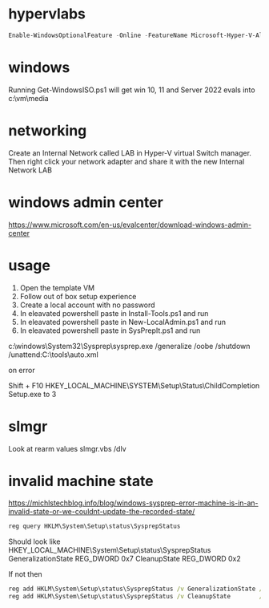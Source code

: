 # hypervlabs

```ps1
Enable-WindowsOptionalFeature -Online -FeatureName Microsoft-Hyper-V-All
```

# windows 

Running Get-WindowsISO.ps1 will get win 10, 11 and Server 2022 evals into c:\vm\media

# networking

Create an Internal Network called LAB in Hyper-V virtual Switch manager. 
Then right click your network adapter and share it with the new Internal Network LAB

# windows admin center

https://www.microsoft.com/en-us/evalcenter/download-windows-admin-center

# usage

1. Open the template VM
2. Follow out of box setup experience
3. Create a local account with no password
4. In eleavated powershell paste in Install-Tools.ps1 and run
5. In eleavated powershell paste in New-LocalAdmin.ps1 and run
6. In eleavated powershell paste in SysPrepIt.ps1 and run

c:\windows\System32\Sysprep\sysprep.exe /generalize /oobe /shutdown /unattend:C:\tools\auto.xml

on error

Shift + F10
HKEY_LOCAL_MACHINE\SYSTEM\Setup\Status\ChildCompletion Setup.exe to 3

# slmgr

Look at rearm values
slmgr.vbs /dlv 

# invalid machine state

https://michlstechblog.info/blog/windows-sysprep-error-machine-is-in-an-invalid-state-or-we-couldnt-update-the-recorded-state/

```cmd
reg query HKLM\System\Setup\status\SysprepStatus
```

Should look like 
HKEY_LOCAL_MACHINE\System\Setup\status\SysprepStatus
    GeneralizationState    REG_DWORD    0x7
    CleanupState           REG_DWORD    0x2

If not then 

```cmd
reg add HKLM\System\Setup\status\SysprepStatus /v GeneralizationState /t REG_DWORD /d 7 /f
reg add HKLM\System\Setup\status\SysprepStatus /v CleanupState        /t REG_DWORD /d 2 /f
```

